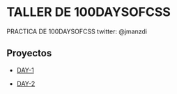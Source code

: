 

# TALLER DE 100DAYSOFCSS

PRACTICA DE 100DAYSOFCSS twitter: @jmanzdi

## Proyectos

- [DAY-1](https://jonathanmanzanodiaz.github.io/practice/100DaysCSS/Day1/)

- [DAY-2](https://jonathanmanzanodiaz.github.io/practice/100DaysCSS/Day2)
